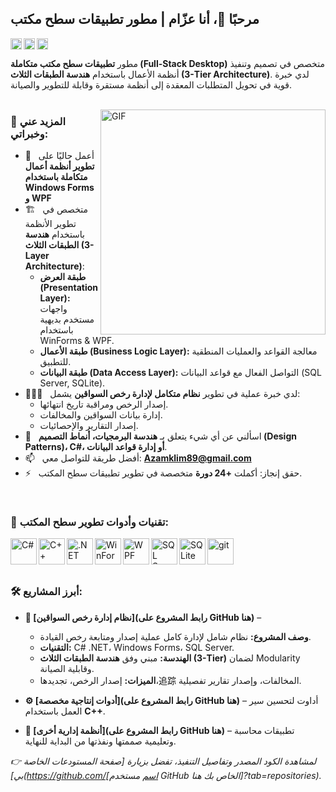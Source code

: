 ## مرحبًا 👋، أنا عزّام | مطور تطبيقات سطح مكتب
<a href='[رابط حسابك على LinkedIn هنا]'><img align='left' alt="linkedin" src="https://raw.githubusercontent.com/rahul-jha98/rahul-jha98/561d474902b59c7429ec22bb73e225696c27b202/assets/linkedin.svg" height='18px'/></a>
<a href='mailto:Azamklim89@gmail.com'><img align='left' alt="email" src="https://raw.githubusercontent.com/rahul-jha98/rahul-jha98/561d474902b59c7429ec22bb73e225696c27b202/assets/gmail.svg" height='18px'/></a>
<a href='https://github.com/[اسم مستخدم GitHub الخاص بك هنا]'><img alt="github" src="https://raw.githubusercontent.com/rahul-jha98/rahul-jha98/561d474902b59c7429ec22bb73e225696c27b202/assets/github.svg" height='18px'/></a>

مطور **تطبيقات سطح مكتب متكاملة (Full-Stack Desktop)** متخصص في تصميم وتنفيذ أنظمة الأعمال باستخدام **هندسة الطبقات الثلاث (3-Tier Architecture)**. لدي خبرة قوية في تحويل المتطلبات المعقدة إلى أنظمة مستقرة وقابلة للتطوير والصيانة.
<br/>
<br/>

<img align="right" alt="GIF" src="https://media.giphy.com/media/v1.Y2lkPTc5MGI3NjExNHI2dW1tY2V1bGQ5Z2NqY3RkN2g2dWxqY2V4cGx1b2NjbjBqemZlc3B6eGZ6biZlcD12MV9pbnRlcm5hbF9naWZfYnlfaWQmY3Q9cw/LEEfmlFxCUCtVQdDwK/giphy.gif" width="360px"/>
  
### 🧐 المزيد عني وخبراتي:

- 🔭 &nbsp; أعمل حاليًا على **تطوير أنظمة أعمال متكاملة باستخدام Windows Forms و WPF**
- 🏗️ &nbsp; متخصص في تطوير الأنظمة باستخدام **هندسة الطبقات الثلاث (3-Layer Architecture)**:
  -   **طبقة العرض (Presentation Layer):** واجهات مستخدم بديهية باستخدام WinForms & WPF.
  -   **طبقة الأعمال (Business Logic Layer):** معالجة القواعد والعمليات المنطقية للتطبيق.
  -   **طبقة البيانات (Data Access Layer):** التواصل الفعال مع قواعد البيانات (SQL Server, SQLite).
- 👨🏻‍💻 &nbsp; لدي خبرة عملية في تطوير **نظام متكامل لإدارة رخص السواقين** يشمل:
  -   إصدار الرخص ومراقبة تاريخ انتهائها.
  -   إدارة بيانات السواقين والمخالفات.
  -   إصدار التقارير والإحصائيات.
- 💬 &nbsp; اسألني عن أي شيء يتعلق بـ **هندسة البرمجيات، أنماط التصميم (Design Patterns)، C#، أو إدارة قواعد البيانات**.
- 📫 &nbsp; أفضل طريقة للتواصل معي: **Azamklim89@gmail.com**
- ⚡ &nbsp; حقق إنجاز: أكملت **+24 دورة** متخصصة في تطوير تطبيقات سطح المكتب.

<br>

### 🔨 **تقنيات وأدوات تطوير سطح المكتب:**
<a href="https://docs.microsoft.com/en-us/dotnet/csharp/" target="_blank"><img align="left" alt="C#" height ="42px" src="https://raw.githubusercontent.com/rahul-jha98/github_readme_icons/main/language_and_tools/square/c%23/c%23.svg" title="C# - لغتي الأساسية"/></a>
<a href="https://isocpp.org/" target="_blank"><img align="left" alt="C++" height ="42px" src="https://raw.githubusercontent.com/rahul-jha98/github_readme_icons/main/language_and_tools/square/c++/c++.svg" title="C++"/></a>
<a href="https://dotnet.microsoft.com/" target="_blank"><img align="left" alt=".NET" height ="42px" src="https://raw.githubusercontent.com/rahul-jha98/github_readme_icons/main/language_and_tools/square/dot-net/dot-net.svg" title=".NET Framework"/></a>
<a href="https://docs.microsoft.com/en-us/dotnet/desktop/winforms/" target="_blank"><img align="left" alt="WinForms" height ="42px" src="https://upload.wikimedia.org/wikipedia/commons/5/59/.NET_Foundation_logo.png" title="Windows Forms"/></a>
<a href="https://docs.microsoft.com/en-us/dotnet/desktop/wpf/" target="_blank"><img align="left" alt="WPF" height ="42px" src="https://upload.wikimedia.org/wikipedia/commons/8/8c/Microsoft_.NET_logo.png" title="Windows Presentation Foundation (WPF)"/></a>
<a href="https://www.microsoft.com/en-us/sql-server" target="_blank"><img align="left" alt="SQL Server" height ="42px" src="https://raw.githubusercontent.com/rahul-jha98/github_readme_icons/main/language_and_tools/square/sql%20server/sql%20server.svg" title="Microsoft SQL Server"/></a>
<a href="https://sqlite.org/index.html" target="_blank"><img align="left" alt="SQLite" height ="42px" src="https://raw.githubusercontent.com/rahul-jha98/github_readme_icons/main/language_and_tools/square/sqlite/sqlite.svg" title="SQLite"/></a>
<a href="https://git-scm.com/" target="_blank"> <img src="https://raw.githubusercontent.com/rahul-jha98/github_readme_icons/main/language_and_tools/square/git-scm/git-scm.svg" align="left" alt="git" height='42px' title="Git - تحكم بالإصدارات"/></a>

<br>
<br>
<br>

### 🛠️ **أبرز المشاريع:**

- **🚗 [نظام إدارة رخص السواقين](رابط المشروع على GitHub هنا)** –
  -   **وصف المشروع:** نظام شامل لإدارة كامل عملية إصدار ومتابعة رخص القيادة.
  -   **التقنيات:** C# .NET، Windows Forms، SQL Server.
  -   **الهندسة:** مبني وفق **هندسة الطبقات الثلاث (3-Tier)** لضمان Modularity وقابلية الصيانة.
  -   **الميزات:** إصدار الرخص، تجديدها،追踪 المخالفات، وإصدار تقارير تفصيلية.

- **⚙️ [أدوات إنتاجية مخصصة](رابط المشروع على GitHub هنا)** – أداوت لتحسين سير العمل باستخدام **C++**.

- **🧰 [أنظمة إدارية أخرى](رابط المشروع على GitHub هنا)** – تطبيقات محاسبة وتعليمية صممتها ونفذتها من البداية للنهاية.

*👉 لمشاهدة الكود المصدر وتفاصيل التنفيذ، تفضل بزيارة [صفحة المستودعات الخاصة بي](https://github.com/[اسم مستخدم GitHub الخاص بك هنا]?tab=repositories).*
